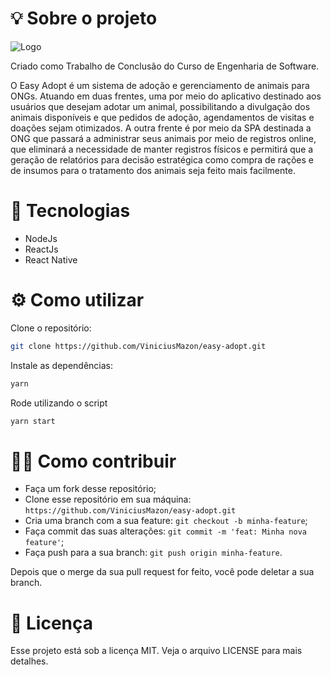 # 💡 Sobre o projeto



![Logo](C:\Users\vnpma\Documents\www\easy-adopt\docs\logo.svg)



Criado como Trabalho de Conclusão do Curso de Engenharia de Software.

O Easy Adopt é um sistema de adoção e gerenciamento de animais para ONGs. Atuando em duas frentes, uma por meio do aplicativo destinado aos usuários que desejam adotar um animal, possibilitando a divulgação dos animais disponíveis e que pedidos de adoção, agendamentos de visitas e doações sejam otimizados. A outra frente é por meio da SPA destinada a ONG que passará a administrar seus animais por meio de registros online, que eliminará a necessidade de manter registros físicos e permitirá que a geração de relatórios para decisão estratégica como compra de rações e de insumos para o tratamento dos animais seja feito mais facilmente. 



# 🔬 Tecnologias

* NodeJs
* ReactJs
* React Native



# ⚙️ Como utilizar

Clone o repositório:

```bash
git clone https://github.com/ViniciusMazon/easy-adopt.git
```

Instale as dependências:

```bash
yarn
```

Rode utilizando o script

```bash
yarn start
```



# 🖖🏻 Como contribuir

- Faça um fork desse repositório;
- Clone esse repositório em sua máquina: `https://github.com/ViniciusMazon/easy-adopt.git`
- Cria uma branch com a sua feature: `git checkout -b minha-feature`;
- Faça commit das suas alterações: `git commit -m 'feat: Minha nova feature'`;
- Faça push para a sua branch: `git push origin minha-feature`.

Depois que o merge da sua pull request for feito, você pode deletar a sua branch.



# 📃 Licença

Esse projeto está sob a licença MIT. Veja o arquivo LICENSE para mais detalhes.